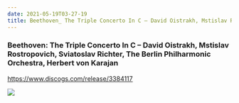 ```yaml
---
date: 2021-05-19T03-27-19
title: Beethoven_ The Triple Concerto In C – David Oistrakh, Mstislav Rostropovich, Sviatoslav Richter, The Berlin Philharmonic Orchestra, Herbert von Karajan
---
```

### Beethoven: The Triple Concerto In C – David Oistrakh, Mstislav Rostropovich, Sviatoslav Richter, The Berlin Philharmonic Orchestra, Herbert von Karajan
https://www.discogs.com/release/3384117

![](dayone-moment://688877622BCE4711AADABDFB814377D2)
